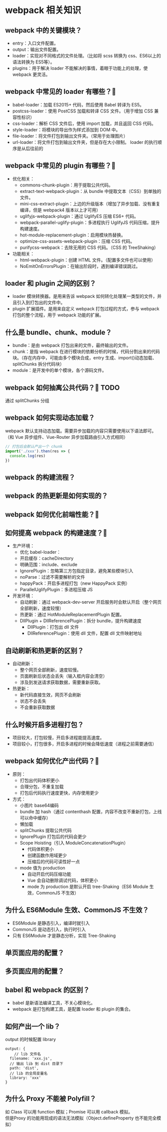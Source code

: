 # webpack 相关知识
## webpack 中的关键模块？
- entry：入口文件配置。
- output：输出文件配置。
- loader：实现对不同格式的文件处理。（比如将 scss 转换为 css、ES6以上的语法转换为 ES5等）。
- plugins：用于解决 loader 不能解决的事情，着眼于功能上的处理，使 webpack 更灵活。

## webpack 中常见的 loader 有哪些？:star2:
- babel-loader：加载 ES2015+ 代码，然后使用 Babel 转译为 ES5。
- postcss-loader：使用 PostCSS 加载和转译 CSS 文件。（用于增加 CSS 兼容性标识）
- css-loader：解析 CSS 文件后，使用 import 加载，并且返回 CSS 代码。
- style-loader：将模块的导出作为样式添加到 DOM 中。
- file-loader：将文件打包到输出文件夹。（常用于处理图片）
- url-loader：将文件打包到输出文件夹，但是存在大小限制。
loader 的执行顺序是从后往前的

## webpack 中常见的 plugin 有哪些？:star2:
- 优化相关：
	- commons-chunk-plugin：用于提取公共代码。
	- extract-text-webpack-plugin：从 bundle 中提取文本（CSS）到单独的文件。
	- mini-css-extract-plugin：上边的升级版本（增加了异步加载、没有重复编译，但是 webpack4 版本以上才可用）
	- uglifyjs-webpack-plugin：通过 UglifyES 压缩 ES6+ 代码。
	- webpack-parallel-uglify-plugin：多进程执行 UglifyJS 代码压缩，提升构建速度。
	- hot-module-replacement-plugin：启用模块热替换。
	- optimize-css-assets-webpack-plugin：压缩 CSS 代码。
	- purifycss-webpack：去除无用的 CSS 代码。（CSS 的 TreeShaking）
- 功能相关：
	- html-webpack-plugin：创建 HTML 文件。（配置多文件也可以使用）
	- NoEmitOnErrorsPlugin：在输出阶段时，遇到编译错误跳过。

## loader 和 plugin 之间的区别？
- loader 模块转换器。是用来告诉 webpack 如何转化处理某一类型的文件，并且引入到打包出的文件中。
- plugin 扩展插件。是用来自定义 webpack 打包过程的方式，参与 webpack 打包的整个流程，用于 webpack 功能的扩展。

## 什么是 bundle、chunk、module？
- bundle：是由 webpack 打包出来的文件，最终输出的文件。
- chunk：是指 webpack 在进行模块的依赖分析的时候，代码分割出来的代码块。（存在内存中，可能由多个模块合成，entry 生成、import()动态加载、splitChunks 拆分代码块）
- module：是开发中的单个模块，各个源码文件。

## webpack 如何抽离公共代码？:star2: TODO
通过 splitChunks 分组

## webpack 如何实现动态加载？
webpack 默认支持动态加载。需要异步加载的内容只需要使用以下语法即可。（和 Vue 异步组件、Vue-Router 异步加载路由引入方式相同）
```javascript
// 打包后会默认产出一个 chunk
import('./xxx').then(res => {
  console.log(res)
})
```

## webpack 的构建流程？

## webpack 的热更新是如何实现的？

## webpack 如何优化前端性能？:star2:

## 如何提高 webpack 的构建速度？:star2:
- 生产环境：
	- 优化 babel-loader：
  	- 开启缓存：cacheDirectory
  	- 明确范围：include、exclude
  - IgnorePlugin：忽略第三方包指定目录，避免某些模块引入
  - noParse：过滤不需要解析的文件
  - happyPack：开启多进程打包（new HappyPack 实例）
  - ParallelUglifyPlugin：多进程压缩 JS
- 开发环境：
	- 自动刷新：通过 webpack-dev-server 开启服务时会默认开启（整个网页全部刷新，速度较慢）
	- 热更新：通过 HotModuleReplacementPlugin 配置。
	- DllPlugin + DllReferencePlugin：拆分 bundle，提升构建速度
		- DllPlugin：打包出 dll 文件
		- DllReferencePlugin：使用 dll 文件，配置 dll 文件映射地址

## 自动刷新和热更新的区别？
- 自动刷新：
	- 整个网页全部刷新，速度较慢。
	- 页面刷新后状态会丢失（输入框内容会清空）
	- 涉及到发送请求获取数据，需要重新获取。
- 热更新：
	- 新代码直接生效，网页不会刷新
	- 状态不会丢失
	- 不会重新获取数据

## 什么时候开启多进程打包？
- 项目较大，打包较慢，开启多进程能提高速度。
- 项目较小，打包很多，开启多进程的时候会降低速度（进程之前需要通信）

## webpack 如何优化产出代码？:star2:
- 原则：
	- 打包出代码体积更小
	- 合理分包，不重复加载
	- 打包后代码执行速度更快，内存使用更少
- 方式：
	- 小图片 base64编码
	- bundle 加 hash（通过 contenthash 配置，内容不改变不重新打包，上线可以命中缓存）
	- 懒加载
	- splitChunks 提取公共代码
	- IgnorePlugin 打包后的代码会更少
	- Scope Hoisting（引入 ModuleConcatenationPlugin）
		- 代码体积更小
		- 创建函数作用域更少
		- 压缩后的代码可读性好一点
	- mode 值为 production
		- 自动开启代码压缩功能
		- Vue 会自动删除调试代码，体积更小
		- mode 为 production 是默认开启 tree-Shaking（ES6 Module 生效，CommonJS 不生效）

## 为什么 ES6Module 生效、CommonJS 不生效？
- ES6Module 是静态引入，编译时就引入
- CommonJS 是动态引入，执行时引入
- 只有 ES6Module 才是静态分析，实现 Tree-Shaking

## 单页面应用的配置？

## 多页面应用的配置？

## babel 和 webpack 的区别？
- babel 是新语法编译工具，不关心模块化。
- webpack 是打包构建工具，是配置 loader 和 plugin 的集合。

## 如何产出一个 lib？
output 的时候配置 library
```
output: {
	// lib 文件名
  filename: 'xxx.js',
  // 输出 lib 到 dist 目录下
  path: 'dist',
  // lib 的全局变量名
  library: 'xxx'
}
```

## 为什么 Proxy 不能被 Polyfill？
如 Class 可以用 function 模拟；Promise 可以用 callback 模拟。      
但是Proxy 的功能用现成的语法无法模拟（Object.defineProperty 也不能完全模拟）
